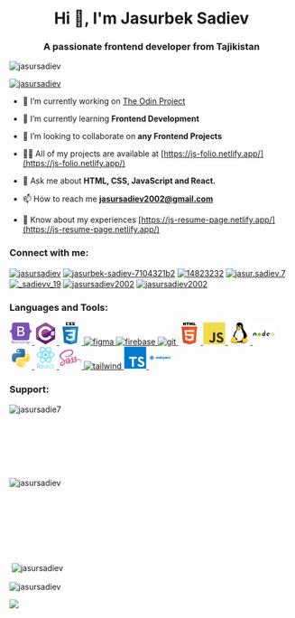 <h1 align="center">Hi 👋, I'm Jasurbek Sadiev</h1>
<h3 align="center">A passionate frontend developer from Tajikistan</h3>

<p align="left"> <img src="https://komarev.com/ghpvc/?username=jasursadiev&label=Profile%20views&color=0e75b6&style=flat" alt="jasursadiev" /> </p>

<p align="left"> <a href="https://github.com/ryo-ma/github-profile-trophy"><img src="https://github-profile-trophy.vercel.app/?username=jasursadiev" alt="jasursadiev" /></a> </p>

- 🔭 I’m currently working on [The Odin Project](https://www.theodinproject.com/)

- 🌱 I’m currently learning **Frontend Development**

- 👯 I’m looking to collaborate on **any Frontend Projects**

- 👨‍💻 All of my projects are available at [https://js-folio.netlify.app/](https://js-folio.netlify.app/)

- 💬 Ask me about **HTML, CSS, JavaScript and React.**

- 📫 How to reach me **jasursadiev2002@gmail.com**

- 📄 Know about my experiences [https://js-resume-page.netlify.app/](https://js-resume-page.netlify.app/)

<h3 align="left">Connect with me:</h3>
<p align="left">
<a href="https://dev.to/jasursadiev" target="blank"><img align="center" src="https://raw.githubusercontent.com/rahuldkjain/github-profile-readme-generator/master/src/images/icons/Social/devto.svg" alt="jasursadiev" height="30" width="40" /></a>
<a href="https://linkedin.com/in/jasurbek-sadiev-7104321b2" target="blank"><img align="center" src="https://raw.githubusercontent.com/rahuldkjain/github-profile-readme-generator/master/src/images/icons/Social/linked-in-alt.svg" alt="jasurbek-sadiev-7104321b2" height="30" width="40" /></a>
<a href="https://stackoverflow.com/users/14823232" target="blank"><img align="center" src="https://raw.githubusercontent.com/rahuldkjain/github-profile-readme-generator/master/src/images/icons/Social/stack-overflow.svg" alt="14823232" height="30" width="40" /></a>
<a href="https://fb.com/jasur.sadiev.7" target="blank"><img align="center" src="https://raw.githubusercontent.com/rahuldkjain/github-profile-readme-generator/master/src/images/icons/Social/facebook.svg" alt="jasur.sadiev.7" height="30" width="40" /></a>
<a href="https://instagram.com/_sadievv_19" target="blank"><img align="center" src="https://raw.githubusercontent.com/rahuldkjain/github-profile-readme-generator/master/src/images/icons/Social/instagram.svg" alt="_sadievv_19" height="30" width="40" /></a>
<a href="https://codeforces.com/profile/jasursadiev2002" target="blank"><img align="center" src="https://raw.githubusercontent.com/rahuldkjain/github-profile-readme-generator/master/src/images/icons/Social/codeforces.svg" alt="jasursadiev2002" height="30" width="40" /></a>
<a href="https://www.leetcode.com/jasursadiev2002" target="blank"><img align="center" src="https://raw.githubusercontent.com/rahuldkjain/github-profile-readme-generator/master/src/images/icons/Social/leet-code.svg" alt="jasursadiev2002" height="30" width="40" /></a>
</p>

<h3 align="left">Languages and Tools:</h3>
<p align="left"> <a href="https://getbootstrap.com" target="_blank" rel="noreferrer"> <img src="https://raw.githubusercontent.com/devicons/devicon/master/icons/bootstrap/bootstrap-plain-wordmark.svg" alt="bootstrap" width="40" height="40"/> </a> <a href="https://www.w3schools.com/cs/" target="_blank" rel="noreferrer"> <img src="https://raw.githubusercontent.com/devicons/devicon/master/icons/csharp/csharp-original.svg" alt="csharp" width="40" height="40"/> </a> <a href="https://www.w3schools.com/css/" target="_blank" rel="noreferrer"> <img src="https://raw.githubusercontent.com/devicons/devicon/master/icons/css3/css3-original-wordmark.svg" alt="css3" width="40" height="40"/> </a> <a href="https://www.figma.com/" target="_blank" rel="noreferrer"> <img src="https://www.vectorlogo.zone/logos/figma/figma-icon.svg" alt="figma" width="40" height="40"/> </a> <a href="https://firebase.google.com/" target="_blank" rel="noreferrer"> <img src="https://www.vectorlogo.zone/logos/firebase/firebase-icon.svg" alt="firebase" width="40" height="40"/> </a> <a href="https://git-scm.com/" target="_blank" rel="noreferrer"> <img src="https://www.vectorlogo.zone/logos/git-scm/git-scm-icon.svg" alt="git" width="40" height="40"/> </a> <a href="https://www.w3.org/html/" target="_blank" rel="noreferrer"> <img src="https://raw.githubusercontent.com/devicons/devicon/master/icons/html5/html5-original-wordmark.svg" alt="html5" width="40" height="40"/> </a> <a href="https://developer.mozilla.org/en-US/docs/Web/JavaScript" target="_blank" rel="noreferrer"> <img src="https://raw.githubusercontent.com/devicons/devicon/master/icons/javascript/javascript-original.svg" alt="javascript" width="40" height="40"/> </a> <a href="https://www.linux.org/" target="_blank" rel="noreferrer"> <img src="https://raw.githubusercontent.com/devicons/devicon/master/icons/linux/linux-original.svg" alt="linux" width="40" height="40"/> </a> <a href="https://nodejs.org" target="_blank" rel="noreferrer"> <img src="https://raw.githubusercontent.com/devicons/devicon/master/icons/nodejs/nodejs-original-wordmark.svg" alt="nodejs" width="40" height="40"/> </a> <a href="https://www.python.org" target="_blank" rel="noreferrer"> <img src="https://raw.githubusercontent.com/devicons/devicon/master/icons/python/python-original.svg" alt="python" width="40" height="40"/> </a> <a href="https://reactjs.org/" target="_blank" rel="noreferrer"> <img src="https://raw.githubusercontent.com/devicons/devicon/master/icons/react/react-original-wordmark.svg" alt="react" width="40" height="40"/> </a> <a href="https://sass-lang.com" target="_blank" rel="noreferrer"> <img src="https://raw.githubusercontent.com/devicons/devicon/master/icons/sass/sass-original.svg" alt="sass" width="40" height="40"/> </a> <a href="https://tailwindcss.com/" target="_blank" rel="noreferrer"> <img src="https://www.vectorlogo.zone/logos/tailwindcss/tailwindcss-icon.svg" alt="tailwind" width="40" height="40"/> </a> <a href="https://www.typescriptlang.org/" target="_blank" rel="noreferrer"> <img src="https://raw.githubusercontent.com/devicons/devicon/master/icons/typescript/typescript-original.svg" alt="typescript" width="40" height="40"/> </a> <a href="https://webpack.js.org" target="_blank" rel="noreferrer"> <img src="https://raw.githubusercontent.com/devicons/devicon/d00d0969292a6569d45b06d3f350f463a0107b0d/icons/webpack/webpack-original-wordmark.svg" alt="webpack" width="40" height="40"/> </a> </p>




<!-- <br><br> -->
<h3 align="left">Support:</h3>
<p><a href="https://www.buymeacoffee.com/jasursadie7"> <img align="left" src="https://cdn.buymeacoffee.com/buttons/v2/default-yellow.png" height="50" width="210" alt="jasursadie7" /></a></p><br><br>



<br><br>
<br><br>


<p><img align="left" src="https://github-readme-stats.vercel.app/api/top-langs?username=jasursadiev&show_icons=true&locale=en&layout=compact" alt="jasursadiev" /></p>
<br><br>
<br><br>
<br><br>
<br><br>
<p>&nbsp;<img align="center" src="https://github-readme-stats.vercel.app/api?username=jasursadiev&show_icons=true&locale=en" alt="jasursadiev" /></p>

<p><img align="center" src="https://github-readme-streak-stats.herokuapp.com/?user=jasursadiev&" alt="jasursadiev" /></p>

![](https://leetcard.jacoblin.cool/jasursadiev2002?theme=wtf&font=Space%20Mono&ext=activity)

